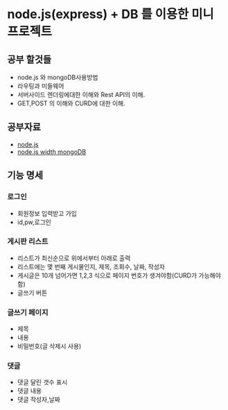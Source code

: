 # node.js(express) + DB 를 이용한 미니 프로젝트

## 공부 할것들

- node.js 와 mongoDB사용방법
- 라우팅과 미들웨어
- 서버사이드 렌더링에대한 이해와 Rest API의 이해.
- GET,POST 의 이해와 CURD에 대한 이해.

## 공부자료
- [node.js](https://youtu.be/oF1Axvojy2A)
- [node.js width mongoDB](https://codeburst.io/writing-a-crud-app-with-node-js-and-mongodb-e0827cbbdafb)

## 기능 명세

### 로그인
- 회원정보 입력받고 가입
- id,pw,로그인

### 게시판 리스트
- 리스트가 최신순으로 위에서부터 아래로 출력
- 리스트에는 몇 번째 게시물인지, 제목, 조회수, 날짜, 작성자
- 게시글은 10개 넘어가면 1,2,3 식으로 페이지 번호가 생겨야함(CURD가 가능해야함)
- 글쓰기 버튼

### 글쓰기 페이지
- 제목
- 내용
- 비밀번호(글 삭제시 사용)

### 댓글
- 댓글 달린 갯수 표시
- 댓글 내용
- 댓글 작성자,날짜
